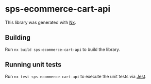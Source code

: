 # sps-ecommerce-cart-api

This library was generated with [Nx](https://nx.dev).

## Building

Run `nx build sps-ecommerce-cart-api` to build the library.

## Running unit tests

Run `nx test sps-ecommerce-cart-api` to execute the unit tests via [Jest](https://jestjs.io).
